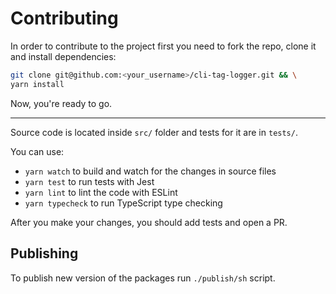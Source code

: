 # Contributing

In order to contribute to the project first you need to fork the repo, clone it and install dependencies:

```bash
git clone git@github.com:<your_username>/cli-tag-logger.git && \
yarn install
```

Now, you're ready to go.

---

Source code is located inside `src/` folder and tests for it are in `tests/`.

You can use:

- `yarn watch` to build and watch for the changes in source files
- `yarn test` to run tests with Jest
- `yarn lint` to lint the code with ESLint
- `yarn typecheck` to run TypeScript type checking

After you make your changes, you should add tests and open a PR.


## Publishing

To publish new version of the packages run `./publish/sh` script.

